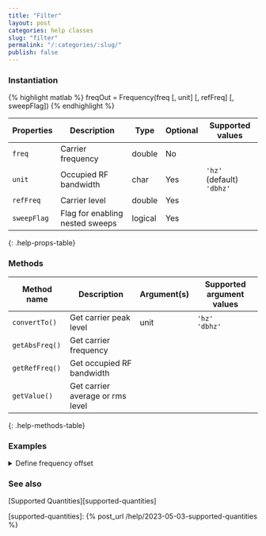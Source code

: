 ```yaml
---
title: "Filter"
layout: post
categories: help classes
slug: "filter"
permalink: "/:categories/:slug/"
publish: false
---
```


### Instantiation
{% highlight matlab %}
freqOut = Frequency(freq [, unit] [, refFreq] [, sweepFlag])
{% endhighlight %}

| Properties   | Description                     | Type    | Optional | Supported values
| ------------ | ------------------------------- | ------- | -------- | -------------------------------
| `freq`       | Carrier frequency               | double  | No       |         
| `unit`       | Occupied RF bandwidth           | char    | Yes      | `'hz'` (default) <br /> `'dbhz'`       
| `refFreq`    | Carrier level                   | double  | Yes      |         
| `sweepFlag`  | Flag for enabling nested sweeps | logical | Yes      |         
{: .help-props-table}


### Methods

| Method name    | Description                      | Argument(s) | Supported argument values
| -------------- | -------------------------------- | ----------- | -------------------------
| `convertTo()`  | Get carrier peak level           | unit        | `'hz'` <br/> `'dbhz'`
| `getAbsFreq()` | Get carrier frequency            |             |
| `getRefFreq()` | Get occupied RF bandwidth        |             |
| `getValue()`   | Get carrier average or rms level |             |
{: .help-methods-table}

### Examples

<details class="collapsible" markdown="1"><summary>Define frequency offset</summary>

Define a 20 MHz offset relative to a 5160 MHz carrier

{% highlight matlab %}
freqOut = Frequency(20e6,'hz',5.16e9);
{% endhighlight %}

Get the offset value using `getValue`

{% highlight matlab %}
freqOut.getValue()
{% endhighlight %}

which gives

<div class="language-matlab matlab-printout">  
ans =
    20000000

</div>

We can also convert the relative offset to absolute frequency

{% highlight matlab %}
freqOutAbs = freqOut.getAbsFreq();
freqOutAbs.getValue()
{% endhighlight %}

Which, in this case, gives

<div class="language-matlab matlab-printout">  
ans =
   5.1800e+09
</div>

</details>

### See also
[Supported Quantities][supported-quantities]

[supported-quantities]: {% post_url /help/2023-05-03-supported-quantities %}  
